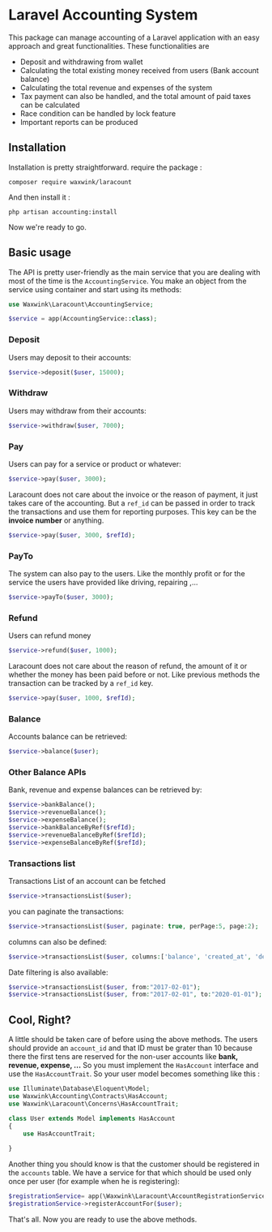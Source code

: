 # Laravel Accounting System
This package can manage accounting of a Laravel application with an easy approach and great functionalities. 
These functionalities are
* Deposit and withdrawing from wallet
* Calculating the total existing money received from users (Bank account balance)
* Calculating the total revenue and expenses of the system
* Tax payment can also be handled, and the total amount of paid taxes can be calculated
* Race condition can be handled by lock feature
* Important reports can be produced

## Installation
Installation is pretty straightforward. require the package :
```shell
composer require waxwink/laracount 
```

And then install it :
```shell
php artisan accounting:install
```

Now we're ready to go.

## Basic usage
The API is pretty user-friendly as the main service that you are dealing with most of the time is the `AccountingService`.
You make an object from the service using container and start using its methods:

```php
use Waxwink\Laracount\AccountingService;

$service = app(AccountingService::class);
```

### Deposit 
Users may deposit to their accounts:
```php
$service->deposit($user, 15000);
```

### Withdraw 
Users may withdraw from their accounts:
```php
$service->withdraw($user, 7000);
```

### Pay
Users can pay for a service or product or whatever:
```php
$service->pay($user, 3000);
```
Laracount does not care about the invoice or the reason of payment, it just takes care of the accounting.
But a `ref_id` can be passed in order to track the transactions and use them for reporting purposes. 
This key can be the **invoice number** or anything.
```php
$service->pay($user, 3000, $refId);
```

### PayTo
The system can also pay to the users. Like the monthly profit or for the service the users have provided like driving, repairing ,...
```php
$service->payTo($user, 3000);
```

### Refund
Users can refund money
```php
$service->refund($user, 1000);
```
Laracount does not care about the reason of refund, the amount of it or whether the money has been paid before or not.
Like previous methods the transaction can be tracked by a `ref_id` key.
```php
$service->pay($user, 1000, $refId);
```

### Balance
Accounts balance can be retrieved:
```php
$service->balance($user);
```

### Other Balance APIs
Bank, revenue and expense balances can be retrieved by:
```php
$service->bankBalance();
$service->revenueBalance();
$service->expenseBalance();
$service->bankBalanceByRef($refId);
$service->revenueBalanceByRef($refId);
$service->expenseBalanceByRef($refId);
```

### Transactions list
Transactions List of an account can be fetched
```php
$service->transactionsList($user);
```
you can paginate the transactions:
```php
$service->transactionsList($user, paginate: true, perPage:5, page:2);
```
columns can also be defined:
```php
$service->transactionsList($user, columns:['balance', 'created_at', 'description']);
```
Date filtering is also available:
```php
$service->transactionsList($user, from:"2017-02-01");
$service->transactionsList($user, from:"2017-02-01", to:"2020-01-01");
```
## Cool, Right?
A little should be taken care of before using the above methods. The users should provide an `account_id` and that ID must be grater than 10 because there the first tens are reserved for the non-user accounts like **bank, revenue, expense, ...**
So you must implement the `HasAccount` interface and use the `HasAccountTrait`. So your user model becomes something like this :
```php
use Illuminate\Database\Eloquent\Model;
use Waxwink\Accounting\Contracts\HasAccount;
use Waxwink\Laracount\Concerns\HasAccountTrait;

class User extends Model implements HasAccount
{
    use HasAccountTrait;
    
}

```
Another thing you should know is that the customer should be registered in the `accounts` table.
We have a service for that which should be used only once per user (for example when he is registering):
```php
$registrationService= app(\Waxwink\Laracount\AccountRegistrationService::class);
$registrationService->registerAccountFor($user);
```
That's all. Now you are ready to use the above methods.